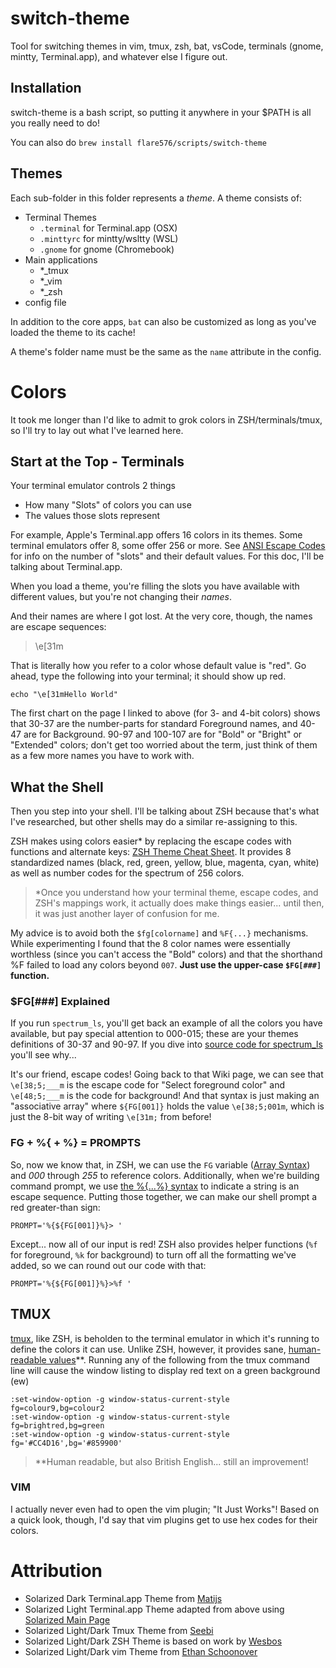 # switch-theme

Tool for switching themes in vim, tmux, zsh, bat, vsCode, terminals (gnome, mintty, Terminal.app),
and whatever else I figure out.

## Installation

switch-theme is a bash script, so putting it anywhere in your $PATH is all you really need to do!

You can also do `brew install flare576/scripts/switch-theme`

## Themes

Each sub-folder in this folder represents a _theme_. A theme consists of:

* Terminal Themes
  * `.terminal` for Terminal.app (OSX)
  * `.minttyrc` for mintty/wsltty (WSL)
  * `.gnome` for gnome (Chromebook)
* Main applications
  * *_tmux
  * *_vim
  * *_zsh
* config file

In addition to the core apps, `bat` can also be customized as long as you've loaded the theme to its
cache!

A theme's folder name must be the same as the `name` attribute in the config.

# Colors

It took me longer than I'd like to admit to grok colors in ZSH/terminals/tmux,
so I'll try to lay out what I've learned here.

## Start at the Top - Terminals

Your terminal emulator controls 2 things

- How many "Slots" of colors you can use
- The values those slots represent

For example, Apple's Terminal.app offers 16 colors in its themes. Some terminal
emulators offer 8, some offer 256 or more. See [ANSI Escape
Codes](https://en.wikipedia.org/wiki/ANSI_escape_code#Colors) for info on the
number of "slots" and their default values. For this doc, I'll be talking about
Terminal.app.

When you load a theme, you're filling the slots you have available with different values, but you're not changing
their *names*.

And their names are where I got lost. At the very core, though, the names are
escape sequences:

> \e[31m

That is literally how you refer to a color whose default value is "red". Go
ahead, type the following into your terminal; it should show up red.

```
echo "\e[31mHello World"
```

The first chart on the page I linked to above (for 3- and 4-bit colors) shows
that 30-37 are the number-parts for standard Foreground names, and 40-47 are
for Background. 90-97 and 100-107 are for "Bold" or "Bright" or "Extended"
colors; don't get too worried about the term, just think of them as a few more
names you have to work with.

## What the Shell

Then you step into your shell. I'll be talking about ZSH because that's what
I've researched, but other shells may do a similar re-assigning to this.

ZSH makes using colors easier* by replacing the escape codes with functions and
alternate keys: [ZSH Theme Cheat
Sheet](https://jsfiddle.net/seport/shrovLgf/embedded/result/). It provides 8
standardized names (black, red, green, yellow, blue, magenta, cyan, white) as
well as number codes for the spectrum of 256 colors.

> \*Once you understand how your terminal theme, escape codes, and ZSH's
> mappings work, it actually does make things easier... until then, it was just
> another layer of confusion for me.

My advice is to avoid both the `$fg[colorname]` and `%F{...}` mechanisms. While
experimenting I found that the 8 color names were essentially worthless (since
you can't access the "Bold" colors) and that the shorthand %F failed to load
any colors beyond `007`. **Just use the upper-case `$FG[###]` function.**

### $FG[###] Explained

If you run `spectrum_ls`, you'll get back an example of all the colors you have
available, but pay special attention to 000-015; these are your themes
definitions of 30-37 and 90-97. If you dive into [source code for
spectrum_ls](https://github.com/ohmyzsh/ohmyzsh/blob/master/lib/spectrum.zsh#L17)
you'll see why...

It's our friend, escape codes! Going back to that Wiki page, we can see that
`\e[38;5;___m` is the escape code for "Select foreground color" and
`\e[48;5;___m` is the code for background! And that syntax is just making an
"associative array" where `${FG[001]}` holds the value `\e[38;5;001m`, which is
just the 8-bit way of writing `\e[31m;` from before!

### FG + %{ + %} = PROMPTS

So, now we know that, in ZSH, we can use the `FG` variable ([Array
Syntax](https://www.artificialworlds.net/blog/2012/10/17/bash-associative-array-examples/))
and *000* through *255* to reference colors. Additionally, when we're building
command prompt, we use [the %{...%}
syntax](http://zsh.sourceforge.net/Doc/Release/Prompt-Expansion.html#Visual-effects)
to indicate a string is an escape sequence. Putting those together, we can make
our shell prompt a red greater-than sign:

```
PROMPT='%{${FG[001]}%}> '
```

Except... now all of our input is red! ZSH also provides helper functions (`%f`
for foreground, `%k` for background) to turn off all the formatting we've
added, so we can round out our code with that:

```
PROMPT='%{${FG[001]}%}>%f '
```

## TMUX

[tmux](https://github.com/tmux/tmux/wiki), like ZSH, is beholden to the
terminal emulator in which it's running to define the colors it can use. Unlike
ZSH, however, it provides sane, [human-readable
values](https://man7.org/linux/man-pages/man1/tmux.1.html#STYLES)**. Running any
of the following from the tmux command line will cause the window listing to
display red text on a green background (ew)

```
:set-window-option -g window-status-current-style fg=colour9,bg=colour2
:set-window-option -g window-status-current-style fg=brightred,bg=green
:set-window-option -g window-status-current-style fg='#CC4D16',bg='#859900'
```
> \*\*Human readable, but also British English... still an improvement!

### VIM

I actually never even had to open the vim plugin; "It Just Works"! Based on a
quick look, though, I'd say that vim plugins get to use hex codes for their
colors.

# Attribution
- Solarized Dark Terminal.app Theme from [Matijs](https://gist.github.com/matijs/808eda8c133d41f9338f89a0077d6b95)
- Solarized Light Terminal.app Theme adapted from above using [Solarized Main Page](https://ethanschoonover.com/solarized/#usage-development)
- Solarized Light/Dark Tmux Theme from [Seebi](https://github.com/seebi/tmux-colors-solarized)
- Solarized Light/Dark ZSH Theme is based on work by [Wesbos](https://github.com/wesbos/cobalt2)
- Solarized Light/Dark vim Theme from [Ethan Schoonover](https://github.com/altercation/vim-colors-solarized)
